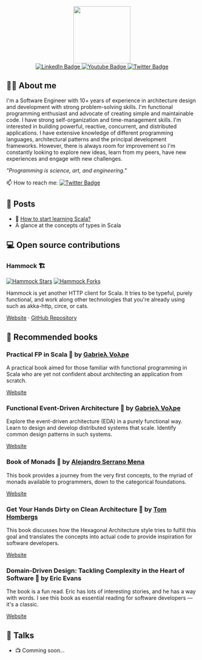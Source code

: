 <div id="header" align="center">
  <img src="https://media.giphy.com/media/lP8xu5t2DLGG045H8F/giphy.gif" width="150"/>

<div id="badges">
  <a href="https://www.linkedin.com/in/llfrometa/">
    <img src="https://img.shields.io/static/v1?label=linkedin&message=20.4k&color=blue&logoColor=white&logo=linkedin&style=for-the-badge" alt="LinkedIn Badge"/>
  </a>
  <a href="https://llfrometa89.github.io/">
    <img src="https://img.shields.io/badge/-Personal%20page-red?style=for-the-badge&logo=scala&logoColor=white" alt="Youtube Badge"/>
  </a>
  <a href="https://twitter.com/LivanFrometa">
    <img src="https://img.shields.io/badge/Twitter-blue?style=for-the-badge&logo=twitter&logoColor=white" alt="Twitter Badge"/>
  </a>
</div>
<img src="https://komarev.com/ghpvc/?username=llfrometa89&style=flat-square&color=blue" alt=""/>

</div>

## 🧑‍💻 About me
I'm a Software Engineer with 10+ years of experience in architecture design and development with strong problem-solving skills. I'm functional programming enthusiast and advocate of creating simple and maintainable code. I have strong self-organization and time-management skills. 
I'm interested in building powerful, reactive, concurrent, and distributed applications. I have extensive knowledge of different programming languages, architectural patterns and the principal development frameworks.
However, there is always room for improvement so I'm constantly looking to explore new ideas, learn from my peers, have new experiences and engage with new challenges.

_"Programming is science, art, and engineering."_
<div id="reach-me" style="margin-buttom:5px">
<span>📫 How to reach me:</span>
 <a style="margin-top:15px" href="https://www.linkedin.com/in/llfrometa/">
    <img src="https://img.shields.io/badge/Livan%20Frometa-blue?style=for-the-badge&logo=linkedin&logoColor=white" alt="Twitter Badge"/>
  </a>

</div>

## 📝 Posts
- 📄 [How to start learning Scala?](https://medium.com/packlinktech/how-to-start-learning-scala-7ed48eca8fe0)
- A glance at the concepts of types in Scala

## 💻 Open source contributions

### Hammock 🏗
[![Hammock Stars](https://img.shields.io/github/stars/pepegar/hammock?label=github%20stars&logo=github&style=for-the-badge)](https://github.com/pepegar/hammock)
[![Hammock Forks](https://img.shields.io/github/forks/pepegar/hammock?label=Girhub%20Fork&logo=github&style=for-the-badge)](https://github.com/pepegar/hammock)

Hammock is yet another HTTP client for Scala. It tries to be typeful, purely functional, and work along other technologies that you're already using such as akka-http, circe, or cats.

[Website](https://hammock.pepegar.com/) · [GitHub Repository](https://github.com/pepegar/hammock)


## 📖 Recommended books

### Practical FP in Scala 📙 by [Gabrieλ Voλpe](https://twitter.com/volpegabriel87)

A practical book aimed for those familiar with functional programming in Scala who are yet not confident about architecting an application from scratch.

[Website](https://leanpub.com/pfp-scala)

### Functional Event-Driven Architecture 📙 by [Gabrieλ Voλpe](https://twitter.com/volpegabriel87)

Explore the event-driven architecture (EDA) in a purely functional way. Learn to design and develop distributed systems that scale. Identify common design patterns in such systems.

[Website](https://leanpub.com/feda)

### Book of Monads 📙 by [Alejandro Serrano Mena](https://twitter.com/trupill)

This book provides a journey from the very first concepts, to the myriad of monads available to programmers, down to the categorical foundations.

[Website](https://leanpub.com/book-of-monads)

### Get Your Hands Dirty on Clean Architecture 📘 by [Tom Hombergs](https://twitter.com/TomHombergs)

This book discusses how the Hexagonal Architecture style tries to fulfill this goal and translates the concepts into actual code to provide inspiration for software developers.

[Website](https://leanpub.com/get-your-hands-dirty-on-clean-architecture/c/LeanpubWeeklySale2022Aug17)

### Domain-Driven Design: Tackling Complexity in the Heart of Software 📘 by **Eric Evans**

The book is a fun read. Eric has lots of interesting stories, and he has a way with words. I see this book as essential reading for software developers — it's a classic.

[Website](https://www.oreilly.com/library/view/domain-driven-design-tackling/0321125215)

## 🎤 Talks
- 📺 Comming soon...

<!--
**llfrometa89/llfrometa89** is a ✨ _special_ ✨ repository because its `README.md` (this file) appears on your GitHub profile.

Here are some ideas to get you started:

- 🔭 I’m currently working on ...
- 🌱 I’m currently learning ...
- 👯 I’m looking to collaborate on ...
- 🤔 I’m looking for help with ...
- 💬 Ask me about ...
- 📫 How to reach me: ...
- 😄 Pronouns: ...
- ⚡ Fun fact: ...
-->
